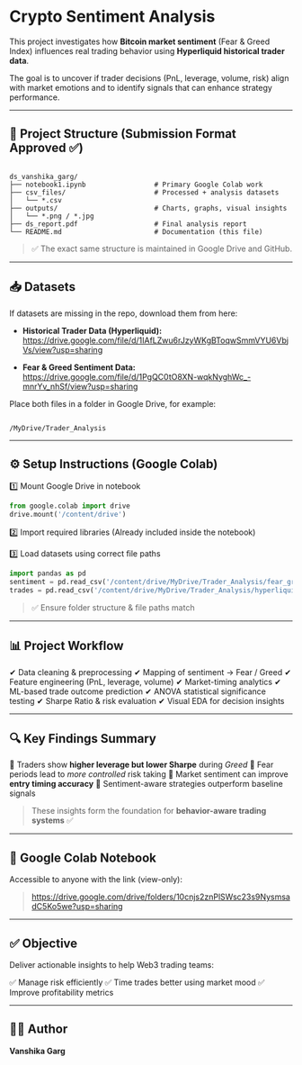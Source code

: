 
# Crypto Sentiment Analysis

This project investigates how **Bitcoin market sentiment** (Fear & Greed Index) influences real trading behavior using **Hyperliquid historical trader data**.

The goal is to uncover if trader decisions (PnL, leverage, volume, risk) align with market emotions and to identify signals that can enhance strategy performance.

---

## 📂 Project Structure (Submission Format Approved ✅)

```

ds_vanshika_garg/
├── notebook1.ipynb                 # Primary Google Colab work
├── csv_files/                      # Processed + analysis datasets
│   └── *.csv
├── outputs/                        # Charts, graphs, visual insights
│   └── *.png / *.jpg
├── ds_report.pdf                   # Final analysis report
└── README.md                       # Documentation (this file)

```

> ✅ The exact same structure is maintained in Google Drive and GitHub.

---

## 📥 Datasets

If datasets are missing in the repo, download them from here:

- **Historical Trader Data (Hyperliquid):**  
  https://drive.google.com/file/d/1IAfLZwu6rJzyWKgBToqwSmmVYU6VbjVs/view?usp=sharing

- **Fear & Greed Sentiment Data:**  
  https://drive.google.com/file/d/1PgQC0tO8XN-wqkNyghWc_-mnrYv_nhSf/view?usp=sharing

Place both files in a folder in Google Drive, for example:

```

/MyDrive/Trader_Analysis

````

---

## ⚙️ Setup Instructions (Google Colab)

1️⃣ Mount Google Drive in notebook  
```python
from google.colab import drive
drive.mount('/content/drive')
````

2️⃣ Import required libraries
(Already included inside the notebook)

3️⃣ Load datasets using correct file paths

```python
import pandas as pd
sentiment = pd.read_csv('/content/drive/MyDrive/Trader_Analysis/fear_greed.csv')
trades = pd.read_csv('/content/drive/MyDrive/Trader_Analysis/hyperliquid_trades.csv')
```

> ✅ Ensure folder structure & file paths match

---

## 📊 Project Workflow

✔ Data cleaning & preprocessing
✔ Mapping of sentiment → Fear / Greed
✔ Feature engineering (PnL, leverage, volume)
✔ Market-timing analytics
✔ ML-based trade outcome prediction
✔ ANOVA statistical significance testing
✔ Sharpe Ratio & risk evaluation
✔ Visual EDA for decision insights

---

## 🔍 Key Findings Summary

📌 Traders show **higher leverage but lower Sharpe** during *Greed*
📌 Fear periods lead to *more controlled* risk taking
📌 Market sentiment can improve **entry timing accuracy**
📌 Sentiment-aware strategies outperform baseline signals

> These insights form the foundation for **behavior-aware trading systems** ✅

---

## 📌 Google Colab Notebook

Accessible to anyone with the link (view-only):

> https://drive.google.com/drive/folders/10cnjs2znPlSWsc23s9NysmsadC5Ko5we?usp=sharing

---

## ✅ Objective

Deliver actionable insights to help Web3 trading teams:

✅ Manage risk efficiently
✅ Time trades better using market mood
✅ Improve profitability metrics

---

## 🧑‍💻 Author

**Vanshika Garg**
